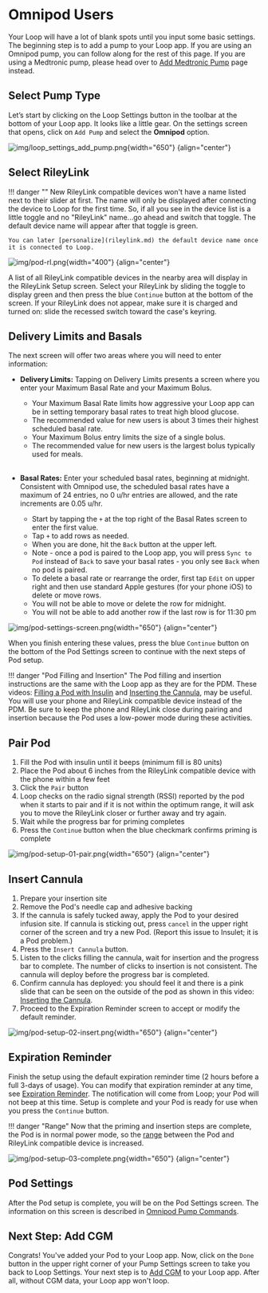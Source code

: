 # Omnipod Users

Your Loop will have a lot of blank spots until you input some basic settings. The beginning step is to add a pump to your Loop app. If you are using an Omnipod pump, you can follow along for the rest of this page. If you are using a Medtronic pump, please head over to [Add Medtronic Pump](mdt-pump.md) page instead.

## Select Pump Type

Let’s start by clicking on the Loop Settings button in the toolbar at the bottom of your Loop app. It looks like a little gear. On the settings screen that opens, click on `Add Pump` and select the **Omnipod** option.

![img/loop_settings_add_pump.png](img/loop_settings_add_pump.png){width="650"}
{align="center"}

## Select RileyLink

!!! danger ""
    New RileyLink compatible devices won't have a name listed next to their slider at first. The name will only be displayed after connecting the device to Loop for the first time. So, if all you see in the device list is a little toggle and no "RileyLink" name...go ahead and switch that toggle. The default device name will appear after that toggle is green.

    You can later [personalize](rileylink.md) the default device name once it is connected to Loop.

![img/pod-rl.png](img/pod-rl.png){width="400"}
{align="center"}

A list of all RileyLink compatible devices in the nearby area will display in the RileyLink Setup screen. Select your RileyLink by sliding the toggle to display green and then press the blue `Continue` button at the bottom of the screen. If your RileyLink does not appear, make sure it is charged and turned on: slide the recessed switch toward the case's keyring.

## Delivery Limits and Basals

The next screen will offer two areas where you will need to enter information:

* **Delivery Limits:** Tapping on Delivery Limits presents a screen where you enter your Maximum Basal Rate and your Maximum Bolus.

    * Your Maximum Basal Rate limits how aggressive your Loop app can be in setting temporary basal rates to treat high blood glucose.
    * The recommended value for new users is about 3 times their highest scheduled basal rate.
    * Your Maximum Bolus entry limits the size of a single bolus.
    * The recommended value for new users is the largest bolus typically used for meals. <br/> <br/>

* **Basal Rates:** Enter your scheduled basal rates, beginning at midnight. Consistent with Omnipod use, the scheduled basal rates have a maximum of 24 entries, no 0 u/hr entries are allowed, and the rate increments are 0.05 u/hr.

    * Start by tapping the `+` at the top right of the Basal Rates screen to enter the first value.  
    * Tap `+` to add rows as needed.
    * When you are done, hit the `Back` button at the upper left.
    * Note - once a pod is paired to the Loop app, you will press `Sync to Pod` instead of `Back` to save your basal rates - you only see `Back` when no pod is paired.
    * To delete a basal rate or rearrange the order, first tap `Edit` on upper right and then use standard Apple gestures (for your phone iOS) to delete or move rows.
    * You will not be able to move or delete the row for midnight.
    * You will not be able to add another row if the last row is for 11:30 pm

![img/pod-settings-screen.png](img/pod-settings-screen.png){width="650"}
{align="center"}

When you finish entering these values, press the blue `Continue` button on the bottom of the Pod Settings screen to continue with the next steps of Pod setup.

!!! danger "Pod Filling and Insertion"
    The Pod filling and insertion instructions are the same with the Loop app as they are for the PDM.  These videos: [Filling a Pod with Insulin](https://youtu.be/qJBN6rlvn_Y) and [Inserting the Cannula](https://youtu.be/ss1vpsmaLoI), may be useful.  You will use your phone and RileyLink compatible device instead of the PDM.  Be sure to keep the phone and RileyLink close during pairing and insertion because the Pod uses a low-power mode during these activities.

## Pair Pod

1. Fill the Pod with insulin until it beeps (minimum fill is 80 units)
1. Place the Pod about 6 inches from the RileyLink compatible device with the phone within a few feet
1. Click the `Pair` button
1. Loop checks on the radio signal strength (RSSI) reported by the pod when it starts to pair and if it is not within the optimum range, it will ask you to move the RileyLink closer or further away and try again.
1. Wait while the progress bar for priming completes
1. Press the `Continue` button when the blue checkmark confirms priming is complete

![img/pod-setup-01-pair.png](img/pod-setup-01-pair.png){width="650"}
{align="center"}

## Insert Cannula


1. Prepare your insertion site
2. Remove the Pod's needle cap and adhesive backing
3. If the cannula is safely tucked away, apply the Pod to your desired infusion site. If cannula is sticking out, press `cancel` in the upper right corner of the screen and try a new Pod. (Report this issue to Insulet; it is a Pod problem.)
4. Press the `Insert Cannula` button.
5. Listen to the clicks filling the cannula, wait for insertion and the progress bar to complete. The number of clicks to insertion is not consistent. The cannula will deploy before the progress bar is completed.
6. Confirm cannula has deployed: you should feel it and there is a pink slide that can be seen on the outside of the pod as shown in this video: [Inserting the Cannula](https://youtu.be/ss1vpsmaLoI).
7. Proceed to the Expiration Reminder screen to accept or modify the default reminder.

![img/pod-setup-02-insert.png](img/pod-setup-02-insert.png){width="650"}
{align="center"}

## Expiration Reminder

Finish the setup using the default expiration reminder time (2 hours before a full 3-days of usage). You can modify that expiration reminder at any time, see [Expiration Reminder](pump-commands.md#expiration-reminder). The notification will come from Loop; your Pod will not beep at this time. Setup is complete and your Pod is ready for use when you press the `Continue` button.

!!! danger "Range"
    Now that the priming and insertion steps are complete, the Pod is in normal power mode, so the [range](../../faqs/rileylink-faqs.md#range) between the Pod and RileyLink compatible device is increased.

![img/pod-setup-03-complete.png](img/pod-setup-03-complete.png){width="650"}
{align="center"}


## Pod Settings

After the Pod setup is complete, you will be on the Pod Settings screen. The information on this screen is described in [Omnipod Pump Commands](pump-commands.md#omnipod-commands).


## Next Step: Add CGM

Congrats! You've added your Pod to your Loop app. Now, click on the `Done` button in the upper right corner of your Pump Settings screen to take you back to Loop Settings. Your next step is to [Add CGM](cgm.md) to your Loop app. After all, without CGM data, your Loop app won't loop.
